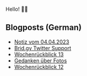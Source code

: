 Hello! 👋🏻

## Blogposts (German)
<!-- BLOG-POST-LIST:START -->
- [Notiz vom 04.04.2023](https://maurice-renck.de/de/notes/2023/1680608632)
- [Brid.gy Twitter Support](https://maurice-renck.de/de/blog/2023/brid-gy-twitter-support)
- [Wochenrückblick 13](https://maurice-renck.de/de/blog/2023/kw13)
- [Gedanken über Fotos](https://maurice-renck.de/de/blog/2023/gedanken-ueber-fotos)
- [Wochenrückblick 12](https://maurice-renck.de/de/blog/2023/kw12)
<!-- BLOG-POST-LIST:END -->

<!--
**mauricerenck/mauricerenck** is a ✨ _special_ ✨ repository because its `README.md` (this file) appears on your GitHub profile.

Here are some ideas to get you started:

- 🔭 I’m currently working on ...
- 🌱 I’m currently learning ...
- 👯 I’m looking to collaborate on ...
- 🤔 I’m looking for help with ...
- 💬 Ask me about ...
- 📫 How to reach me: ...
- 😄 Pronouns: ...
- ⚡ Fun fact: ...
-->
